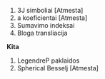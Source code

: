 1.  3J simboliai [Atmesta]
1.  a koeficientai [Atmesta]
1.  Sumavimo indeksai
1.  Bloga transliacija


__Kita__

1.  LegendreP paklaidos
1.  Spherical Besselj [Atmesta]
